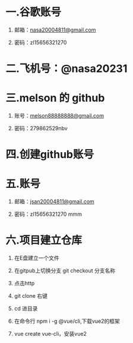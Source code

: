 

# 一.谷歌账号

1. 邮箱：nasa20004811@gmail.com

2. 密码：zl15656321270


# 二.飞机号：@nasa20231


# 三.melson 的 github

1. 账号：melson88888888@gmail.com

2. 密码：279862529nbv


# 四.创建github账号
<!-- Enter your email*
jsan20004811@gmail.com
Create a password*
zl15656321270
Enter a username*
jsan2000
Would you like to receive product updates and announcements via email?
Type "y" for yes or "n" for no
y
Verify your account -->



# 五.账号

1. 邮箱：jsan20004811@gmail.com

2. 密码：zl15656321270
mmm

# 六.项目建立仓库

1. 在E盘建立一个文件

2. 在gitpub上切换分支 git checkout 分支名称

3. 点击http

4. git clone 右键

5. cd 进目录

6. 在命令行 npm i -g @vue/cli,下载vue2的框架

7. vue create vue-cli，安装vue2
